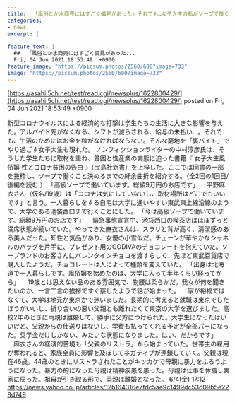 ```yaml
---
title:  「風俗とか水商売にはすごく偏見があった」それでも…女子大生の私がソープで働く道を選んだワケ  
categories:
- news
excerpt: |
  
feature_text: |
  ##  「風俗とか水商売にはすごく偏見があった...
  Fri, 04 Jun 2021 18:53:49  +0900
feature_image: "https://picsum.photos/2560/600?image=733"
image: "https://picsum.photos/2560/600?image=733"
---
```


[https://asahi.5ch.net/test/read.cgi/newsplus/1622800429/](https://asahi.5ch.net/test/read.cgi/newsplus/1622800429/)
posted on Fri, 04 Jun 2021 18:53:49  +0900

<!--more-->

新型コロナウイルスによる経済的な打撃は学生たちの生活に大きな影響を与えた。アルバイト先がなくなる、シフトが減らされる、給与の未払い…。それでも、生活のためにはお金を稼がなければならない。そんな窮地を「裏バイト」でやり過ごす女子大生も現れた。 ノンフィクションライターの中村淳彦氏は、そうした学生たちに取材を重ね、貧困と性産業の実態に迫った書籍『 女子大生風俗嬢 性とコロナ貧困の告白 』（宝島社新書）を上梓した。ここでは同書の一部を抜粋し、ソープで働くこと決めるまでの紆余曲折を紹介する。（全2回の1回目/ 後編を読む ） 「高級ソープで働いています。総額9万円のお店です」 　平野麻衣さん（仮名/19歳）は「コロナは気にしていないし、取材場所はどこでもいいです」と言う。一人暮らしをする自宅は大学に通いやすい東武東上線沿線のようで、大学のある池袋西口まで行くことにした。 「今は高級ソープで働いています。総額9万円のお店です」 　緊急事態宣言中、池袋西口の喫茶店はほぼずっと満席状態が続いていた。やってきた麻衣さんは、スラリと背が高く、清潔感のある美人だった。知性と気品があり、女優の小雪似だ。チェーンが華やかなシャネルのバッグを片手に、プレゼント用のGODIVAのチョコレートを抱えていた。ソープランドのお客さんにバレンタインチョコを渡すらしく、先ほど東武百貨店で購入したようだ。チョコレートは人によって種類を変えていた。 「出身は北海道で一人暮らしです。風俗嬢を始めたのは、大学に入って半年くらい経ってから」 　19歳とは思えない品のある雰囲気で、物腰は柔らかだ。我々が何を聞きたいのか、一言二言の挨拶ですぐ察したようで話が始まった。 「家が裕福ではなくて、大学は地元か東京かで迷いました。長期的に考えると就職は東京でしたほうがいいし、折り合いの悪い父親とも離れたくて東京の大学を選びました。高校2年のときに両親は離婚して、勝手に父方につけられた。大学生になったはいいけど、父親からの仕送りはないし、学費も払ってくれる予定が全部パーになった。奨学金だけしかない、みたいな状態になりました。はい、だからです」 　麻衣さんの経済的苦境も「父親のリストラ」から始まっていた。世帯主の雇用が奪われると、家族全員に影響を及ぼしてネガティブが連鎖していく。父親は現在46歳。44歳のときにリストラされたことがキッカケで母親に暴力をふるうようになった。暴力の的になった母親は精神疾患を患った。母親は仕事を休職し実家に戻った。祖母が引き取る形で、両親は離婚となった。 6/4(金) 17:12 https://news.yahoo.co.jp/articles/12b164316e7fdc5ae9c1499dc53d09b5e228d749

